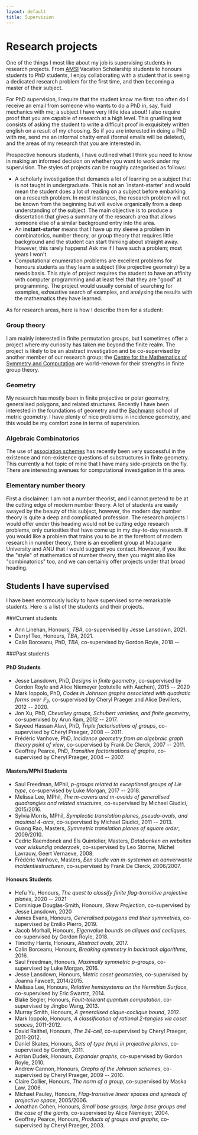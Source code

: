 ```yaml
---
layout: default
title: Supervision
---
```


# Research projects

One of the things I most like about my job is supervising students in research projects. From [AMSI](https://amsi.org.au) Vacation Scholarship students to honours students to PhD students, I enjoy collaborating with a student that is seeing a dedicated research problem for the first time, and then becoming a master of their subject.

For PhD supervision, I require that the student know me first: too often do I receive an email from someone who wants to do a PhD in, say, fluid mechanics with me; a subject I have very little idea about! I also require proof that you are capable of research at a high level. This gruelling test consists of asking the student to write a difficult proof in exquisitely written english on a result of my choosing. So if you are interested in doing a PhD with me, send me an informal chatty email (formal emails will be deleted), and the areas of my research that you are interested in.

Prospective honours students, I have outlined what I think you need to know in making an informed decision on whether you want to work under my supervision. The styles of projects can be roughly categorised as follows:  

- A scholarly investigation that demands a lot of learning on a subject that is not taught in undergraduate. This is not an `instant-starter' and would mean the student does a lot of reading on a subject before embarking on a research problem. In most instances, the research problem will not be known from the beginning but will evolve organically from a deep understanding of the subject. The main objective is to produce a dissertation that gives a summary of the research area that allows someone else of a similar background entry into the area.  
- An **instant-starter** means that I have up my sleeve a problem in combinatorics, number theory, or group theory that requires little background and the student can start thinking about straight away. However, this rarely happens! Ask me if I have such a problem; most years I won't.
- Computational enumeration problems are excellent problems for honours students as they learn a subject (like projective geometry) by a needs basis. This style of project requires the student to have an affinity with computer programming and at least feel that they are "good" at programming. The project would usually consist of searching for examples, exhaustive search of examples, and analysing the results with the mathematics they have learned. 

As for research areas, here is how I describe them for a student:

### Group theory

I am mainly interested in finite permutation groups, but I sometimes offer a project where my curiosity has taken me beyond the finite realm. The project is likely to be an abstract investigation and be co-supervised by another member of our research group; the [Centre for the Mathematics of Symmetry and Computation](www.cmsc.io) are world-renown for their strengths in finite group theory.

### Geometry

My research has mostly been in finite projective or polar geometry, generalised polygons, and related structures. Recently I have been interested in the foundations of geometry and the [Bachmann](http://www-history.mcs.st-and.ac.uk/Biographies/Bachmann_Friedrich.html) school of metric geometry. I have plenty of nice problems in incidence geometry, and this would be my comfort zone in terms of supervision.

### Algebraic Combinatorics

The use of [association schemes](http://en.wikipedia.org/wiki/Association_scheme) has recently been very successful in the existence and non-existence questions of substructures in finite geometry. This currently a hot topic of mine that I have many side-projects on the fly. There are interesting avenues for computational investigation in this area.

### Elementary number theory

First a disclaimer: I am not a number theorist, and I cannot pretend to be at the cutting edge of modern number theory. A lot of students are easily swayed by the beauty of this subject, however, the modern day number theory is quite a deep and complicated profession. The research projects I would offer under this heading would not be cutting edge research problems, only curiosities that have come up in my day-to-day research. If you would like a problem that trains you to be at the forefront of modern research in number theory, there is an excellent group at Macuqarie University and ANU that I would suggest you contact. However, if you like the "style" of mathematics of number theory, then you might also like "combinatorics" too, and we can certainly offer projects under that broad heading.


## Students I have supervised
I have been enormously lucky to have supervised some remarkable students. Here is a list of the students and their projects.

###Current students

- Ann Linehan, Honours, *TBA*, co-supervised by Jesse Lansdown, 2021.
- Darryl Teo, Honours, *TBA*, 2021.
- Calin Borceanu, PhD, *TBA*, co-supervised by Gordon Royle, 2018 --

###Past students

#### PhD Students ####

 - Jesse Lansdown, PhD, *Designs in finite geometry*, co-supervised by Gordon Royle and Alice Niemeyer (cotutelle with Aachen), 2015 -- 2020
 - Mark Ioppolo, PhD, *Codes in Johnson graphs associated with quadratic forms over $\mathbb{F}_2$*,  co-supervised by Cheryl Praeger and Alice Devillers, 2012 -- 2020.
 - Jon Xu, PhD, *Chevalley groups, Schubert varieties, and finite geometry*, co-supervised by Arun Ram, 2012 -- 2017.
 - Sayeed Hassan Alavi, PhD, *Triple factorisations of groups*, co-supervised by Cheryl Praeger, 2008 -- 2011.
- Frédéric Vanhove, PhD, *Incidence geometry from an algebraic graph theory point of view*, co-supervised by Frank De Clerck, 2007 -- 2011.
- Geoffrey Pearce, PhD, *Transitive factorisations of graphs*, co-supervised by Cheryl Praeger, 2004 -- 2007.

#### Masters/MPhil Students ####

- Saul Freedman, MPhil, *p-groups related to exceptional groups of Lie type*, co-supervised by Luke Morgan, 2017 -- 2018.
- Melissa Lee, MPhil, *The m-covers and m-ovoids of generalised quadrangles and related structures*, co-supervised by Michael Giudici, 2015/2016.
- Sylvia Morris, MPhil, *Symplectic translation planes, pseudo-ovals, and maximal 4-arcs*, co-supervised by Michael Giudici, 2011 -- 2013.
- Guang Rao, Masters, *Symmetric translation planes of square order*, 2009/2010.
- Cedric Raemdonck and Els Quintelier, Masters, *Databanken en websites voor wiskundig onderzoek*, co-supervised by Leo Storme, Michel Lavrauw, Geert Vernaeve, 2008.
- Frédéric Vanhove, Masters, *Een studie van m-systemen en aanverwante incidentiestructuren*, co-supervised by Frank De Clerck, 2006/2007.

#### Honours Students ####

- Hefu Yu, Honours, *The quest to classify finite flag-transitive projective planes*, 2020 -- 2021
- Dominique Douglas-Smith, Honours, *Skew Projection*, co-supervised by Jesse Lansdown, 2020
- James Evans, Honours, *Generalised polygons and their symmetries*, co-supervised by Emilio Pierro, 2019.
- Jacob Morhall, Honours, *Eigenvalue bounds on cliques and cocliques*, co-supervised by Gordon Royle, 2018.
- Timothy Harris, Honours, *Abstract ovals*, 2017.
- Calin Borceanu, Honours, *Breaking symmetry in backtrack algorithms*, 2016.
- Saul Freedman, Honours, *Maximally symmetric p-groups*, co-supervised by Luke Morgan, 2016.
- Jesse Lansdown, Honours, *Metric coset geometries*, co-supervised by Joanna Fawcett, 2014/2015.
- Melissa Lee, Honours, *Relative hemisystems on the Hermitian Surface*, co-supervised by Eric Swartrz, 2014.
- Blake Segler, Honours, *Fault-tolerant quantum computation*, co-supervised by Jingbo Wang, 2013.
- Murray Smith, Honours, *A generalised clique-coclique bound*, 2012.
- Mark Ioppolo, Honours, *A classification of rational 2-tangles via coset spaces*, 2011-2012.
- David Raithel, Honours, *The 24-cell*, co-supervised by Cheryl Praeger, 2011-2012.
- Daniel Skates, Honours, *Sets of type (m,n) in projective planes*, co-supervised by Gordon, 2011.
- Adrian Dudek, Honours, *Expander graphs*, co-supervised by Gordon Royle, 2010.  
- Andrew Cannon, Honours, *Graphs of the Johnson schemes*, co-supervised by Cheryl Praeger, 2009 -- 2010.
- Claire Collier, Honours, *The norm of a group*, co-supervised by Maska Law, 2006.
- Michael Pauley, Honours, *Flag-transitive linear spaces and spreads of projective space*, 2005/2006.
- Jonathan Cohen, Honours, *Small base groups, large base groups and the case of the giants*, co-supervised by Alice Niemeyer, 2004.
- Geoffrey Pearce, Honours, *Products of groups and graphs*, co-supervised by Cheryl Praeger, 2003.
